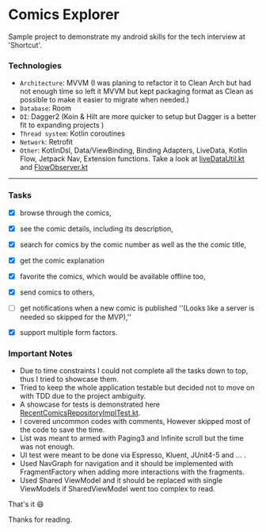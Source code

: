 # Comics Explorer

Sample project to demonstrate my android skills for the tech interview at 'Shortcut'.

### Technologies
* `Architecture`: MVVM (I was planing to refactor it to Clean Arch but had not enough time so left it MVVM but kept packaging format as Clean as possible to make it easier to migrate when needed.)
* `Database`: Room
* `DI`: Dagger2 (Koin & Hilt are more quicker to setup but Dagger is a better fit to expanding projects )
* `Thread system`: Kotlin coroutines
* `Network`: Retrofit
* `Other`: KotlinDsl, Data/ViewBinding, Binding Adapters, LiveData, Kotlin Flow, Jetpack Nav, Extension functions. Take a look at [liveDataUtil.kt](app/src/main/java/com/shortcut/explorer/presentation/util/liveDataUtil.kt) and [FlowObserver.kt](app/src/main/java/com/shortcut/explorer/presentation/util/FlowObserver.kt)

---

### Tasks

- [x] browse through the comics,
- [x] see the comic details, including its description,
- [x] search for comics by the comic number as well as the the comic title,
- [x] get the comic explanation
- [x] favorite the comics, which would be available offline too,
- [x] send comics to others,
- [ ] get notifications when a new comic is published ''(Looks like a server is needed so skipped for the MVP),''
- [x] support multiple form factors.


### Important Notes

* Due to time constraints I could not complete all the tasks down to top, thus I tried to showcase them.
* Tried to keep the whole application testable but decided not to move on with TDD due to the project ambiguity.
* A showcase for tests is demonstrated here [RecentComicsRepositoryImplTest.kt](app/src/test/kotlin/com/shortcut/explorer/business/repositories/RecentComicsRepositoryImplTest.kt).
* I covered uncommon codes with comments, However skipped most of the code to save the time.
* List was meant to armed with Paging3 and Infinite scroll but the time was not enough.
* UI test were meant to be done via Espresso, Kluent, JUnit4-5 and ... .
* Used NavGraph for navigation and it should be implemented with FragmentFactory when adding more interactions with the fragments.
* Used Shared ViewModel and it should be replaced with single ViewModels if SharedViewModel went too complex to read.


 That's it  :smile:

 Thanks for reading.

